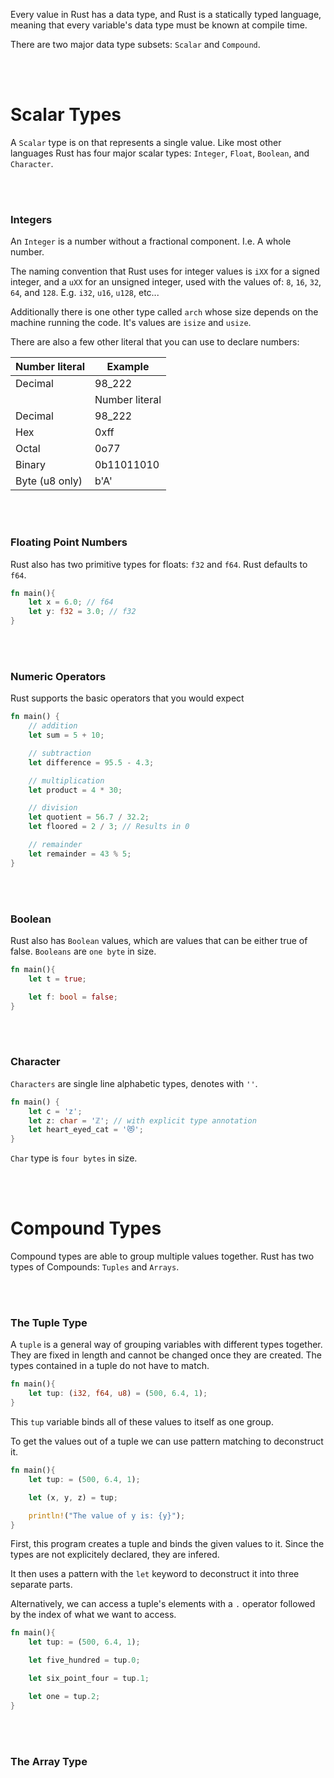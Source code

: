 Every value in Rust has a data type, and Rust is a statically typed language, meaning that every variable's data type must be known at compile time.

There are two major data type subsets: `Scalar` and `Compound`.

<br><br>
# Scalar Types
A `Scalar` type is on that represents a single value. Like most other languages Rust has four major scalar types: `Integer`, `Float`, `Boolean`, and `Character`.

<br><br>
### Integers
An `Integer` is a number without a fractional component. I.e. A whole number.

The naming convention that Rust uses for integer values is `iXX` for a signed integer, and a `uXX` for an unsigned integer, used with the values of: `8`, `16`, `32`, `64`, and `128`. E.g. `i32`, `u16`, `u128`, etc...

Additionally there is one other type called `arch` whose size depends on the machine running the code. It's values are `isize` and `usize`.

There are also a few other literal that you can use to declare numbers:

| Number literal | Example  |
| - | - |
| Decimal | 98_222 |
    | Number literal   |   Example |
   |  Decimal           |  98_222 | 
   | Hex               |  0xff |
   | Octal             |  0o77 |
   | Binary            |  0b11011010 |
   | Byte (u8 only)    |  b'A' |

<br><br>
### Floating Point Numbers
Rust also has two primitive types for floats: `f32` and `f64`. Rust defaults to `f64`.

```Rust
fn main(){
	let x = 6.0; // f64
	let y: f32 = 3.0; // f32
}
```

<br><br>
### Numeric Operators
Rust supports the basic operators that you would expect

```Rust
fn main() {
	// addition
	let sum = 5 + 10;

	// subtraction
	let difference = 95.5 - 4.3;

	// multiplication
	let product = 4 * 30;

	// division
	let quotient = 56.7 / 32.2;
	let floored = 2 / 3; // Results in 0

	// remainder
	let remainder = 43 % 5;
}
```

<br><br>
### Boolean
Rust also has `Boolean` values, which are values that can be either true of false. `Booleans` are `one byte` in size.

```Rust
fn main(){
	let t = true;

	let f: bool = false;
}
```

<br><br>
### Character
`Characters` are single line alphabetic types, denotes with `''`.

```Rust
fn main() {
	let c = 'z';
	let z: char = 'ℤ'; // with explicit type annotation
	let heart_eyed_cat = '😻';
}
```

`Char` type is `four bytes` in size.

<br><br>
# Compound Types
Compound types are able to group multiple values together. Rust has two types of Compounds: `Tuples` and `Arrays`.

<br><br>
### The Tuple Type
A `tuple` is a general way of grouping variables with different types together. They are fixed in length and cannot be changed once they are created. The types contained in a tuple do not have to match.

```Rust
fn main(){
	let tup: (i32, f64, u8) = (500, 6.4, 1);
}
```

This `tup` variable binds all of these values to itself as one group.

To get the values out of a tuple we can use pattern matching to deconstruct it.

```Rust
fn main(){
	let tup: = (500, 6.4, 1);

	let (x, y, z) = tup;

	println!("The value of y is: {y}");
}
```

First, this program creates a tuple and binds the given values to it. Since the types are not explicitely declared, they are infered.

It then uses a pattern with the `let` keyword to deconstruct it into three separate parts.

Alternatively, we can access a tuple's elements with a `.` operator followed by the index of what we want to access.

```Rust
fn main(){
	let tup: = (500, 6.4, 1);

	let five_hundred = tup.0;

	let six_point_four = tup.1;

	let one = tup.2;
}
```

<br><br>
### The Array Type
